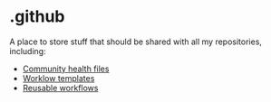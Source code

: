 # .github

A place to store stuff that should be shared with all my repositories, including:

- [Community health files](https://docs.github.com/en/communities/setting-up-your-project-for-healthy-contributions/creating-a-default-community-health-file)
- [Worklow templates](https://docs.github.com/en/actions/learn-github-actions/creating-workflow-templates)
- [Reusable workflows](https://docs.github.com/en/actions/learn-github-actions/reusing-workflows) 
